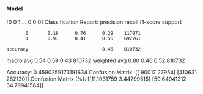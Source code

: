 #### Model
[0 0 1 ... 0 0 0]
Classification Report:
              precision    recall  f1-score   support

           0       0.18      0.76      0.29    117971
           1       0.91      0.41      0.56    692761

    accuracy                           0.46    810732
   macro avg       0.54      0.59      0.43    810732
weighted avg       0.80      0.46      0.52    810732

Accuracy: 0.4590259173191634
Confusion Matrix:
[[ 90017  27954]
 [410631 282130]]
Confusion Matrix (%):
[[11.1031759   3.44799515]
 [50.64941312 34.79941584]]
